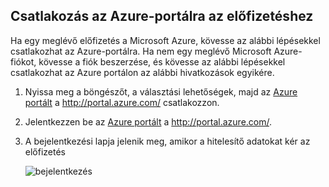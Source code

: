 
<!--
includes/sql-database-include-getting-started-v12portal-gettings-an-account.md

Latest Freshness check:  2016-04-11 , carlrab.

As of circa 2016-04-11, the following topics might include this include:
articles/sql-database/sql-database-get-started-tutorial.md

## Connecting to the Azure Portal with a subscription

-->
## <a name="connecting-to-the-azure-portal-with-a-subscription"></a>Csatlakozás az Azure-portálra az előfizetéshez

Ha egy meglévő előfizetés a Microsoft Azure, kövesse az alábbi lépésekkel csatlakozhat az Azure-portálra. Ha nem egy meglévő Microsoft Azure-fiókot, kövesse a fiók beszerzése, és kövesse az alábbi lépésekkel csatlakozhat az Azure portálon az alábbi hivatkozások egyikére.

1. Nyissa meg a böngészőt, a választási lehetőségek, majd az [Azure portált](https://portal.azure.com/) a http://portal.azure.com/ csatlakozzon.

1. Jelentkezzen be az [Azure portált](https://portal.azure.com/) a http://portal.azure.com/.

2. A bejelentkezési lapja jelenik meg, amikor a hitelesítő adatokat kér az előfizetés

   ![bejelentkezés][1]

<!-- Image references. -->

[1]: ./media/sql-database-getting-started-tutorial/login.png




<!--

-->
